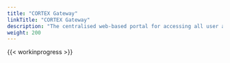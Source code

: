 ```yaml
---
title: "CORTEX Gateway"
linkTitle: "CORTEX Gateway"
description: "The centralised web-based portal for accessing all user applications and tooling in the {{% ctx %}} Innovation platform."
weight: 200
---
```


{{< workinprogress >}}
